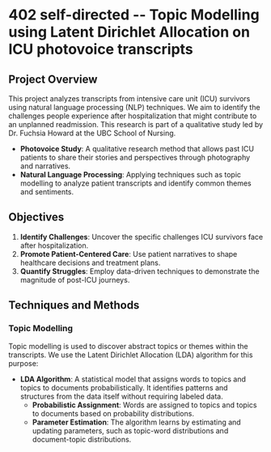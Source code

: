 # 402 self-directed -- Topic Modelling using Latent Dirichlet Allocation on ICU photovoice transcripts  

## Project Overview

This project analyzes transcripts from intensive care unit (ICU) survivors using natural language processing (NLP) techniques. We aim to identify the challenges people experience after hospitalization that might contribute to an unplanned readmission. This research is part of a qualitative study led by Dr. Fuchsia Howard at the UBC School of Nursing.


- **Photovoice Study**: A qualitative research method that allows past ICU patients to share their stories and perspectives through photography and narratives.
- **Natural Language Processing**: Applying techniques such as topic modelling to analyze patient transcripts and identify common themes and sentiments.

## Objectives

1. **Identify Challenges**: Uncover the specific challenges ICU survivors face after hospitalization.
2. **Promote Patient-Centered Care**: Use patient narratives to shape healthcare decisions and treatment plans.
3. **Quantify Struggles**: Employ data-driven techniques to demonstrate the magnitude of post-ICU journeys.

## Techniques and Methods

### Topic Modelling

Topic modelling is used to discover abstract topics or themes within the transcripts. We use the Latent Dirichlet Allocation (LDA) algorithm for this purpose:

- **LDA Algorithm**: A statistical model that assigns words to topics and topics to documents probabilistically. It identifies patterns and structures from the data itself without requiring labeled data.
  - **Probabilistic Assignment**: Words are assigned to topics and topics to documents based on probability distributions.
  - **Parameter Estimation**: The algorithm learns by estimating and updating parameters, such as topic-word distributions and document-topic distributions.


